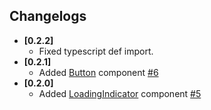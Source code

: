 ## Changelogs

- **[0.2.2]**
  - Fixed typescript def import.
- **[0.2.1]**
  - Added [Button](https://github.com/dooboolab/dooboo-ui-native/tree/master/src/components/shared/Button) component [#6](https://github.com/dooboolab/dooboo-ui-native/pull/6)
- **[0.2.0]**
  - Added [LoadingIndicator](https://github.com/dooboolab/dooboo-ui-native/tree/master/src/components/shared/LoadingIndicator) component [#5](https://github.com/dooboolab/dooboo-ui-native/pull/5)
